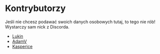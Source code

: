 # Kontrybutorzy

Jeśli nie chcesz podawać swoich danych osobowych tutaj, to tego nie rób! Wystarczy sam nick z Discorda.

- [Lukin](https://github.com/ziobron)
- [AdamV](https://github.com/adamvm)
- [Kasperice](https://github.com/Kasperice)